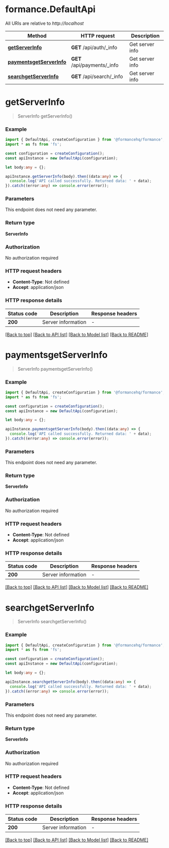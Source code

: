 # formance.DefaultApi

All URIs are relative to *http://localhost*

Method | HTTP request | Description
------------- | ------------- | -------------
[**getServerInfo**](DefaultApi.md#getServerInfo) | **GET** /api/auth/_info | Get server info
[**paymentsgetServerInfo**](DefaultApi.md#paymentsgetServerInfo) | **GET** /api/payments/_info | Get server info
[**searchgetServerInfo**](DefaultApi.md#searchgetServerInfo) | **GET** /api/search/_info | Get server info


# **getServerInfo**
> ServerInfo getServerInfo()


### Example


```typescript
import { DefaultApi, createConfiguration } from '@formancehq/formance';
import * as fs from 'fs';

const configuration = createConfiguration();
const apiInstance = new DefaultApi(configuration);

let body:any = {};

apiInstance.getServerInfo(body).then((data:any) => {
  console.log('API called successfully. Returned data: ' + data);
}).catch((error:any) => console.error(error));
```


### Parameters
This endpoint does not need any parameter.


### Return type

**ServerInfo**

### Authorization

No authorization required

### HTTP request headers

 - **Content-Type**: Not defined
 - **Accept**: application/json


### HTTP response details
| Status code | Description | Response headers |
|-------------|-------------|------------------|
**200** | Server information |  -  |

[[Back to top]](#) [[Back to API list]](README.md#documentation-for-api-endpoints) [[Back to Model list]](README.md#documentation-for-models) [[Back to README]](README.md)

# **paymentsgetServerInfo**
> ServerInfo paymentsgetServerInfo()


### Example


```typescript
import { DefaultApi, createConfiguration } from '@formancehq/formance';
import * as fs from 'fs';

const configuration = createConfiguration();
const apiInstance = new DefaultApi(configuration);

let body:any = {};

apiInstance.paymentsgetServerInfo(body).then((data:any) => {
  console.log('API called successfully. Returned data: ' + data);
}).catch((error:any) => console.error(error));
```


### Parameters
This endpoint does not need any parameter.


### Return type

**ServerInfo**

### Authorization

No authorization required

### HTTP request headers

 - **Content-Type**: Not defined
 - **Accept**: application/json


### HTTP response details
| Status code | Description | Response headers |
|-------------|-------------|------------------|
**200** | Server information |  -  |

[[Back to top]](#) [[Back to API list]](README.md#documentation-for-api-endpoints) [[Back to Model list]](README.md#documentation-for-models) [[Back to README]](README.md)

# **searchgetServerInfo**
> ServerInfo searchgetServerInfo()


### Example


```typescript
import { DefaultApi, createConfiguration } from '@formancehq/formance';
import * as fs from 'fs';

const configuration = createConfiguration();
const apiInstance = new DefaultApi(configuration);

let body:any = {};

apiInstance.searchgetServerInfo(body).then((data:any) => {
  console.log('API called successfully. Returned data: ' + data);
}).catch((error:any) => console.error(error));
```


### Parameters
This endpoint does not need any parameter.


### Return type

**ServerInfo**

### Authorization

No authorization required

### HTTP request headers

 - **Content-Type**: Not defined
 - **Accept**: application/json


### HTTP response details
| Status code | Description | Response headers |
|-------------|-------------|------------------|
**200** | Server information |  -  |

[[Back to top]](#) [[Back to API list]](README.md#documentation-for-api-endpoints) [[Back to Model list]](README.md#documentation-for-models) [[Back to README]](README.md)

